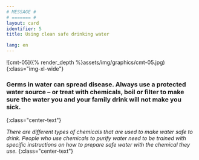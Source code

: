 ```yaml
---
# MESSAGE #
# ======= #
layout: card
identifier: 5
title: Using clean safe drinking water

lang: en
---
```


![cmt-05]({% render_depth %}assets/img/graphics/cmt-05.jpg){:class="img-xl-wide"}

### Germs in water can spread disease. Always use a protected water source – or treat with chemicals, boil or filter to make sure the water you and your family drink will not make you sick.
{:class="center-text"}

*There are different types of chemicals that are used to make water safe to drink. People who use chemicals to purify water need to be trained with specific instructions on how to prepare safe water with the chemical they use.*
{:class="center-text"}
